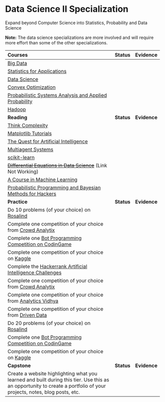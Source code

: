 # Data Science II Specialization

Expand beyond Computer Science into Statistics, Probability and Data Science

**Note:** The data science specializations are more involved and will require more effort than some of the other specializations.

| Courses                                                                                                                                                                                                           |   Status   |   Evidence   |
| :---------------------------------------------------------------------------------------------------------------------------------------------------------------------------------------------------------------- | :--------: | :----------: |
| [Big Data](https://cognitiveclass.ai/learn/big-data/)                                                                                                                                                             |            |              |
| [Statistics for Applications](https://ocw.mit.edu/courses/mathematics/18-650-statistics-for-applications-fall-2016/index.htm)                                                                                     |            |              |
| [Data Science](http://cs109.github.io/2015/)                                                                                                                                                                      |            |              |
| [Convex Optimization](https://learning.edx.org/course/course-v1:StanfordOnline+SOE-YCVX0001+1T2020/home)                                                                                                                  |            |              |
| [Probabilistic Systems Analysis and Applied Probability](https://ocw.mit.edu/courses/electrical-engineering-and-computer-science/6-041sc-probabilistic-systems-analysis-and-applied-probability-fall-2013/)       |            |              |
| [Hadoop](https://cognitiveclass.ai/learn/hadoop/)                                                                                                                                                                 |            |              |
| **Reading**                                                                                                                                                                                                       | **Status** | **Evidence** |
| [Think Complexity](http://greenteapress.com/complexity2/thinkcomplexity2.pdf)                                                                                                                                     |            |              |
| [Matplotlib Tutorials](https://matplotlib.org/tutorials/index.html)                                                                                                                                               |            |              |
| [The Quest for Artificial Intelligence](http://ai.stanford.edu/~nilsson/QAI/qai.pdf)                                                                                                                              |            |              |
| [Multiagent Systems](http://www.masfoundations.org/download.html)                                                                                                                                                 |            |              |
| [scikit-learn](https://scikit-learn.org/stable/documentation.html)                                                                                                                                                |            |              |
| ~~[Differential Equations in Data Science](https://nbviewer.jupyter.org/github/URXtech/techblog/blob/master/continuousTimeMarkovChain/markovChain.ipynb)~~ (Link Not Working)                                                         |            |              |
| [A Course in Machine Learning](http://ciml.info/)                                                                                                                                                                 |            |              |
| [Probabilistic Programming and Bayesian Methods for Hackers](https://nbviewer.jupyter.org/github/CamDavidsonPilon/Probabilistic-Programming-and-Bayesian-Methods-for-Hackers/blob/master/Prologue/Prologue.ipynb) |            |              |
| **Practice**                                                                                                                                                                                                      | **Status** | **Evidence** |
| Do 10 problems (of your choice) on [Rosalind](http://rosalind.info/problems/locations/)                                                                                                                           |            |              |
| Complete one competition of your choice from [Crowd Analytix](https://www.crowdanalytix.com/community)                                                                                                            |            |              |
| Complete one [Bot Programming Competition on CodinGame](https://www.codingame.com/multiplayer/bot-programming)                                                                                                    |            |              |
| Complete one competition of your choice on [Kaggle](https://www.kaggle.com/competitions?sortBy=prize&group=active&page=1&pageSize=20)                                                                             |            |              |
| Complete the [Hackerrank Artificial Intelligence Challenges](https://www.hackerrank.com/domains/ai)                                                                                                               |            |              |
| Complete one competition of your choice from [Crowd Analytix](https://www.crowdanalytix.com/community)                                                                                                            |            |              |
| Complete one competition of your choice from [Analytics Vidhya](https://datahack.analyticsvidhya.com/contest/all/)                                                                                                |            |              |
| Complete one competition of your choice from [Driven Data](https://www.drivendata.org/competitions/)                                                                                                              |            |              |
| Do 20 problems (of your choice) on [Rosalind](http://rosalind.info/problems/locations/)                                                                                                                           |            |              |
| Complete one [Bot Programming Competition on CodinGame](https://www.codingame.com/multiplayer/bot-programming)                                                                                                    |            |              |
| Complete one competition of your choice on [Kaggle](https://www.kaggle.com/competitions?sortBy=prize&group=active&page=1&pageSize=20)                                                                             |            |              |
| **Capstone**                                                                                                                                                                                                      | **Status** | **Evidence** |
| Create a website highlighting what you learned and built during this tier. Use this as an opportunity to create a portfolio of your projects, notes, blog posts, etc.                                             |            |              |
